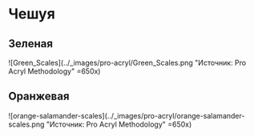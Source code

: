 # Чешуя

## Зеленая

![Green_Scales](../_images/pro-acryl/Green_Scales.png "Источник: Pro Acryl Methodology" =650x)

## Оранжевая

![orange-salamander-scales](../_images/pro-acryl/orange-salamander-scales.png "Источник: Pro Acryl Methodology" =650x)
